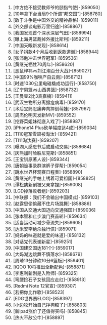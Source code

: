 
1. [中方绝不接受教师爷的颐指气使]-[859050]
1. [10年拿下台当局9个所谓“邦交国”]-[858780]
1. [敢于斗争是中国外交的精神品格]-[859011]
1. [外交部谈电影万里归途]-[858867]
1. [我国发现首个深水深层气田]-[858994]
1. [曝上海男篮裁掉外援比斯利]-[859211]
1. [中国天眼新发现]-[858614]
1. [女子捐款4个月后收到返款道谢]-[858944]
1. [张沛勉冲击世界冠军]-[859536]
1. [黄继光牺牲70周年]-[858620]
1. [恶鼠梓祎vs刘江潮百分大战]-[859027]
1. [中国99%咖啡产自云南]-[858712]
1. [时速1030公里电磁橇成功运行]-[858750]
1. [辽宁男篮vs山西男篮]-[858732]
1. [王曼昱2比3袁嘉楠]-[859411]
1. [武汉生物所分离猴痘病毒]-[859170]
1. [术后宝妈忍痛奔向摔倒萌娃]-[857967]
1. [周杰伦明天发新MV]-[859552]
1. [挖野菜姐妹彻底入戏了]-[858987]
1. [iPhone14 Plus砍单幅度达4成]-[859034]
1. [TI10冠军雪碧被淘汰]-[859421]
1. [TI11淘汰赛]-[859207]
1. [曝湖人感恩节后或启动交易]-[858684]
1. [灰熊加时险胜尼克斯]-[858851]
1. [王宝钏原著人设]-[859344]
1. [唐朝诡事录群演裤子穿帮]-[859054]
1. [跳水世界杯观赛日程表]-[858890]
1. [黄继光的手帕上绣着可爱祖国]-[858825]
1. [谭松韵新剧被父亲拿捏]-[859008]
1. [LGD掉落败者组]-[859203]
1. [中联部：我们不会输出中国模式]-[859103]
1. [赵露思偷偷藏不住片场跳舞]-[858886]
1. [中国从交通大国迈向交通强国]-[859036]
1. [张本智和止步澳门赛首轮]-[859634]
1. [适当运动可减少骨流失]-[859605]
1. [达米安李绝杀独行侠]-[859071]
1. [妈妈的味道就是爱的味道]-[858132]
1. [对话党代表谢新星]-[859251]
1. [中国建交国达181个]-[859017]
1. [大妈湖边跳舞不慎落水]-[858679]
1. [周琦13分钟砍10分6篮板]-[859401]
1. [iQOO 10将推出全新配色]-[858871]
1. [李惠利新剧是入殓师]-[859325]
1. [弯腰捡石子女孩回应走红]-[858913]
1. [Redmi Note 12官宣]-[859307]
1. [若把你比作歌]-[858523]
1. [EDG世界赛ELOG]-[858397]
1. [小边牧开始自己挣狗粮了]-[858803]
1. [新ipad涨价了还值得买吗]-[858845]
1. [热火不敌公牛]-[858897]